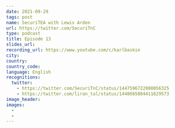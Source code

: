 ```yaml
---
date: 2021-09-29
tags: post
name: SecuriTEA with Lewis Arden
url: https://twitter.com/SecuriTnC
type: podcast
title: Episode 13
slides_url:
recording_url: https://www.youtube.com/c/karlbaskin
city:
country:
country_code:
language: English
recognitions:
  twitter:
    - https://twitter.com/SecuriTnC/status/1447596722000056325
    - https://twitter.com/liran_tal/status/1448665884411629573
image_header:
images:
  -
  -
---
```

